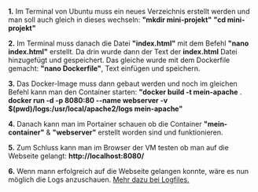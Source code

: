 **1.** Im Terminal von Ubuntu muss ein neues Verzeichnis erstellt werden und man soll auch gleich in dieses wechseln:
**"mkdir mini-projekt"**
**"cd mini-projekt"**

**2.** Im Terminal muss danach die Datei **"index.html"** mit dem Befehl **"nano index.html"** erstellt. Da drin wurde dann der Text der **index.html** Datei hinzugefügt und gespeichert.
Das gleiche wurde mit dem Dockerfile gemacht: **"nano Dockerfile"**, Text einfügen und speichern.

**3.** Das Docker-Image muss dann gebaut werden und noch im gleichen Befehl kann man den Container starten: **"docker build -t mein-apache** .
**docker run -d -p 8080:80 --name webserver -v $(pwd)/logs:/usr/local/apache2/logs mein-apache"**

**4.** Danach kann man im Portainer schauen ob die Container **"mein-container"** & **"webserver"** erstellt worden sind und funktionieren.

**5.** Zum Schluss kann man im Browser der VM testen ob man auf die Webseite gelangt: **http://localhost:8080/**

**6.** Wenn mann erfolgreich auf die Webseite gelangen konnte, wäre es nun möglich die Logs anzuschauen. [Mehr dazu bei Logfiles.](Logfiles)
